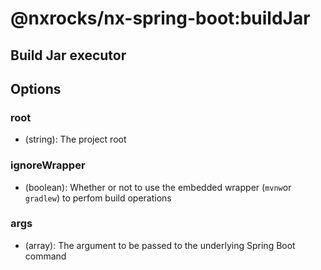 # @nxrocks/nx-spring-boot:buildJar

## Build Jar executor

## Options

### root

- (string): The project root

### ignoreWrapper

- (boolean): Whether or not to use the embedded wrapper (`mvnw`or `gradlew`) to perfom build operations

### args

- (array): The argument to be passed to the underlying Spring Boot command
